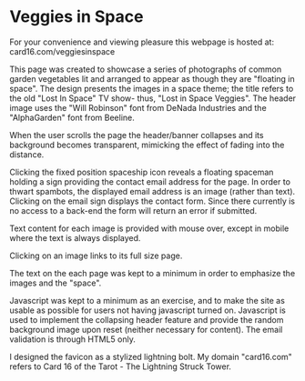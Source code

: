 # Veggies in Space

For your convenience and viewing pleasure this webpage is hosted at: card16.com/veggiesinspace

This page was created to showcase a series of photographs of common garden vegetables lit and arranged to appear as though they are "floating in 
space". The design presents the images in a space theme; the title refers to the old "Lost In Space" TV show- thus, "Lost 
in Space Veggies". The header image uses the "Will Robinson" font from DeNada Industries and the "AlphaGarden" font from Beeline.

When the user scrolls the page the header/banner collapses and its background becomes transparent, mimicking the effect of fading into the distance.

Clicking the fixed position spaceship icon reveals a floating spaceman holding a sign providing the contact email address for the page. In order to 
thwart spambots, the displayed email address is an image (rather than text). Clicking on the email sign displays the contact form. Since there 
currently is no access to a back-end the form will return an error if submitted.

Text content for each image is provided with mouse over, except in mobile where the text is always displayed.

Clicking on an image links to its full size page.

The text on the each page was kept to a minimum in order to emphasize the images and the "space".

Javascript was kept to a minimum as an exercise, and to make the site as usable as possible for users not having javascript turned on. Javascript is 
used to implement the collapsing header feature and provide the random background image upon reset (neither necessary for content). The email 
validation is through HTML5 only.

I designed the favicon as a stylized lightning bolt. My domain "card16.com" refers to Card 16 of the Tarot - The Lightning Struck Tower.
